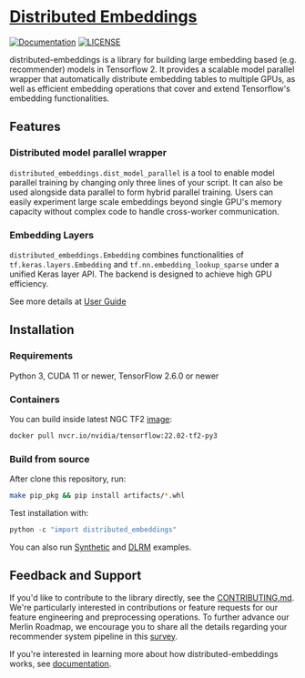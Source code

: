 # [Distributed Embeddings](https://github.com/NVIDIA-Merlin/distributed-embeddings)

[![Documentation](https://img.shields.io/badge/documentation-blue.svg)](https://nvidia-merlin.github.io/distributed-embeddings/Introduction.html)
[![LICENSE](https://img.shields.io/github/license/NVIDIA-Merlin/NVTabular)](https://github.com/NVIDIA-Merlin/distributed-embeddingsb/blob/main/LICENSE)

distributed-embeddings is a library for building large embedding based (e.g. recommender) models in Tensorflow 2. It provides a scalable model parallel wrapper that automatically distribute embedding tables to multiple GPUs, as well as efficient embedding operations that cover and extend Tensorflow's embedding functionalities.

## Features

### Distributed model parallel wrapper
`distributed_embeddings.dist_model_parallel` is a tool to enable model parallel training by changing only three lines of your script. It can also be used alongside data parallel to form hybrid parallel training. Users can easily experiment large scale embeddings beyond single GPU's memory capacity without complex code to handle cross-worker communication.

### Embedding Layers

`distributed_embeddings.Embedding` combines functionalities of `tf.keras.layers.Embedding` and `tf.nn.embedding_lookup_sparse` under a unified Keras layer API. The backend is designed to achieve high GPU efficiency.

See more details at [User Guide](https://nvidia-merlin.github.io/distributed-embeddings/userguide.html)

## Installation
### Requirements
Python 3, CUDA 11 or newer, TensorFlow 2.6.0 or newer
### Containers ###
You can build inside latest NGC TF2 [image](https://catalog.ngc.nvidia.com/orgs/nvidia/containers/tensorflow):
```bash
docker pull nvcr.io/nvidia/tensorflow:22.02-tf2-py3
```
### Build from source

After clone this repository, run:
```bash
make pip_pkg && pip install artifacts/*.whl
```
Test installation with:
```python
python -c "import distributed_embeddings"
```
You can also run [Synthetic](https://github.com/NVIDIA-Merlin/distributed-embeddings/tree/main/examples/benchmarks/synthetic_models) and [DLRM](https://github.com/NVIDIA-Merlin/distributed-embeddings/blob/main/examples/dlrm/main.py) examples.

## Feedback and Support

If you'd like to contribute to the library directly, see the [CONTRIBUTING.md](https://github.com/NVIDIA-Merlin/distributed-embeddings/blob/main/CONTRIBUTING.md). We're particularly interested in contributions or feature requests for our feature engineering and preprocessing operations. To further advance our Merlin Roadmap, we encourage you to share all the details regarding your recommender system pipeline in this [survey](https://developer.nvidia.com/merlin-devzone-survey).

If you're interested in learning more about how distributed-embeddings works, see [documentation]( https://nvidia-merlin.github.io/distributed-embeddings/Introduction.html).
